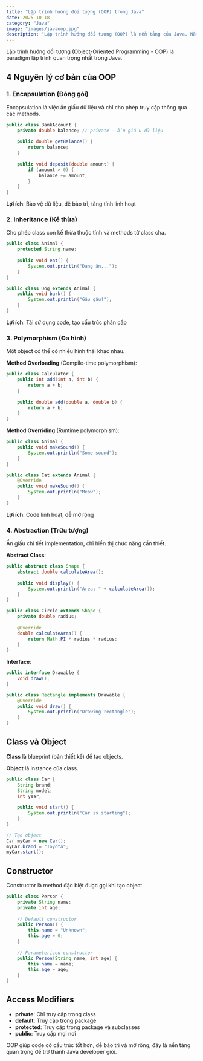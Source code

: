 ```yaml
---
title: "Lập trình hướng đối tượng (OOP) trong Java"
date: 2025-10-18
category: "Java"
image: "images/javaoop.jpg"
description: "Lập trình hướng đối tượng (OOP) là nền tảng của Java. Nắm vững 4 nguyên lý cơ bản: Encapsulation (Đóng gói), Inheritance (Kế thừa), Polymorphism (Đa hình), và Abstraction (Trừu tượng) với ví dụ thực tế."
---
```


Lập trình hướng đối tượng (Object-Oriented Programming - OOP) là paradigm lập trình quan trọng nhất trong Java.

## 4 Nguyên lý cơ bản của OOP

### 1. Encapsulation (Đóng gói)

Encapsulation là việc ẩn giấu dữ liệu và chỉ cho phép truy cập thông qua các methods.

```java
public class BankAccount {
    private double balance; // private - ẩn giấu dữ liệu
    
    public double getBalance() {
        return balance;
    }
    
    public void deposit(double amount) {
        if (amount > 0) {
            balance += amount;
        }
    }
}
```

**Lợi ích**: Bảo vệ dữ liệu, dễ bảo trì, tăng tính linh hoạt

### 2. Inheritance (Kế thừa)

Cho phép class con kế thừa thuộc tính và methods từ class cha.

```java
public class Animal {
    protected String name;
    
    public void eat() {
        System.out.println("Đang ăn...");
    }
}

public class Dog extends Animal {
    public void bark() {
        System.out.println("Gâu gâu!");
    }
}
```

**Lợi ích**: Tái sử dụng code, tạo cấu trúc phân cấp

### 3. Polymorphism (Đa hình)

Một object có thể có nhiều hình thái khác nhau.

**Method Overloading** (Compile-time polymorphism):

```java
public class Calculator {
    public int add(int a, int b) {
        return a + b;
    }
    
    public double add(double a, double b) {
        return a + b;
    }
}
```

**Method Overriding** (Runtime polymorphism):

```java
public class Animal {
    public void makeSound() {
        System.out.println("Some sound");
    }
}

public class Cat extends Animal {
    @Override
    public void makeSound() {
        System.out.println("Meow");
    }
}
```

**Lợi ích**: Code linh hoạt, dễ mở rộng

### 4. Abstraction (Trừu tượng)

Ẩn giấu chi tiết implementation, chỉ hiển thị chức năng cần thiết.

**Abstract Class**:

```java
public abstract class Shape {
    abstract double calculateArea();
    
    public void display() {
        System.out.println("Area: " + calculateArea());
    }
}

public class Circle extends Shape {
    private double radius;
    
    @Override
    double calculateArea() {
        return Math.PI * radius * radius;
    }
}
```

**Interface**:

```java
public interface Drawable {
    void draw();
}

public class Rectangle implements Drawable {
    @Override
    public void draw() {
        System.out.println("Drawing rectangle");
    }
}
```

## Class và Object

**Class** là blueprint (bản thiết kế) để tạo objects.

**Object** là instance của class.

```java
public class Car {
    String brand;
    String model;
    int year;
    
    public void start() {
        System.out.println("Car is starting");
    }
}

// Tạo object
Car myCar = new Car();
myCar.brand = "Toyota";
myCar.start();
```

## Constructor

Constructor là method đặc biệt được gọi khi tạo object.

```java
public class Person {
    private String name;
    private int age;
    
    // Default constructor
    public Person() {
        this.name = "Unknown";
        this.age = 0;
    }
    
    // Parameterized constructor
    public Person(String name, int age) {
        this.name = name;
        this.age = age;
    }
}
```

## Access Modifiers

- **private**: Chỉ truy cập trong class
- **default**: Truy cập trong package
- **protected**: Truy cập trong package và subclasses
- **public**: Truy cập mọi nơi

OOP giúp code có cấu trúc tốt hơn, dễ bảo trì và mở rộng, đây là nền tảng quan trọng để trở thành Java developer giỏi.